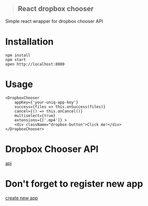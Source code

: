 >## React dropbox chooser
Simple react wrapper for dropbox chooser API

Installation
============
```
npm install
npm start
open http://localhost:8080
```


Usage
=====
```
<DropboxChooser 
    appKey={'your-uniq-app-key'}
    success={files => this.onSuccess(files)}
    cancel={() => this.onCancel()}
    multiselect={true}
    extensions={['.mp4']} >
    <div className="dropbox-button">Click me!</div>        
</DropboxChooser>
```

Dropbox Chooser API
===================
[api](https://www.dropbox.com/developers/chooser)


Don't forget to register new app
================================
[create new app](https://www.dropbox.com/developers/apps/create)